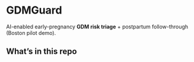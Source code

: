 # GDMGuard

AI-enabled early-pregnancy **GDM risk triage** + postpartum follow-through (Boston pilot demo).

## What’s in this repo
